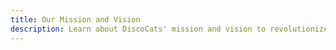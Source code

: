 ```yaml
--- 
title: Our Mission and Vision
description: Learn about DiscoCats' mission and vision to revolutionize the NFT and DeFi space.
---
```

